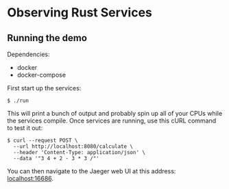 # Observing Rust Services

## Running the demo

Dependencies:

- docker
- docker-compose

First start up the services:

```
$ ./run
```

This will print a bunch of output and probably spin up all of your CPUs while
the services compile. Once services are running, use this cURL command to test
it out:

```
$ curl --request POST \
  --url http://localhost:8080/calculate \
  --header 'Content-Type: application/json' \
  --data '"3 4 + 2 - 3 * 3 /"'
```

You can then navigate to the Jaeger web UI at this address:
[localhost:16686](http://localhost:16686).
